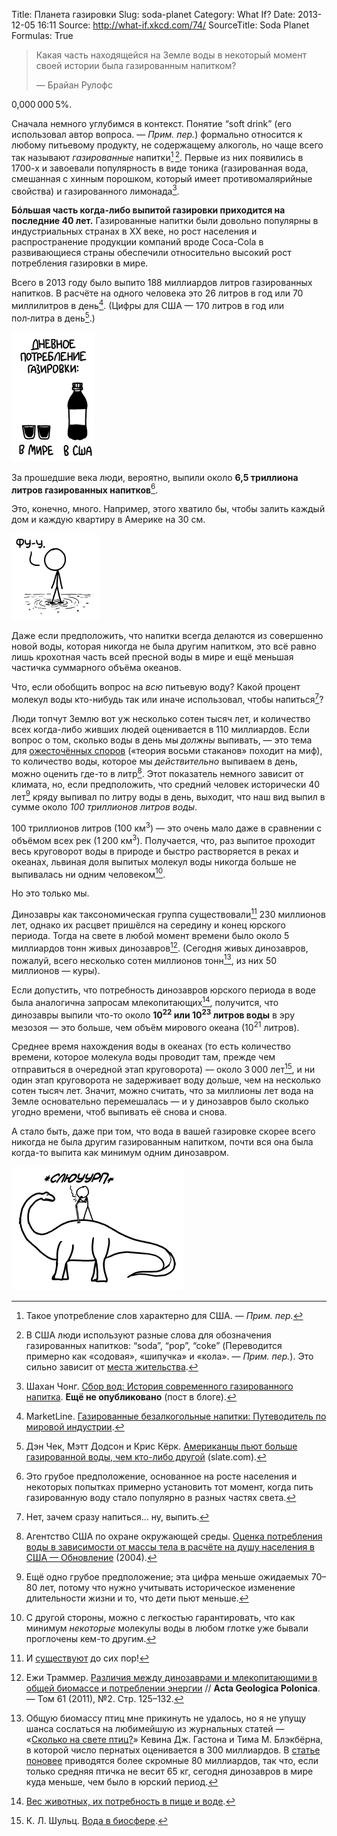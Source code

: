 Title: Планета газировки
Slug: soda-planet
Category: What If?
Date: 2013-12-05 16:11
Source: http://what-if.xkcd.com/74/
SourceTitle: Soda Planet
Formulas: True

> Какая часть находящейся на Земле воды в некоторый момент своей истории была газированным напитком?
> 
> — Брайан Рулофс

0,000&thinsp;000&thinsp;5%.

Сначала немного углубимся в контекст. Понятие “soft drink” (его использовал автор вопроса. — _Прим. пер._) формально относится к любому питьевому продукту, не содержащему алкоголь, но чаще всего так называют _газированные_ напитки[^1]&thinsp;[^2]. Первые из них появились в 1700-х и завоевали популярность в виде тоника (газированная вода, смешанная с хинным порошком, который имеет противомалярийные свойства) и газированного лимонада[^3].

**Бóльшая часть когда-либо выпитой газировки приходится на последние 40 лет.** Газированные напитки были довольно популярны в индустриальных странах в XX веке, но рост населения и распространение продукции компаний вроде Coca-Cola в развивающиеся страны обеспечили относительно высокий рост потребления газировки в мире.

Всего в 2013 году было выпито 188 миллиардов литров газированных напитков. В расчёте на одного человека это 26 литров в год или 70 миллилитров в день[^4]. (Цифры для США — 170 литров в год или пол&#8209;литра в день[^5].)

![](/uploads/074-soda-planet/soda_usworld_ru.png "И ведь каждая бутылка газировки — это парочка «Киндер-сюрпризов».")

За прошедшие века люди, вероятно, выпили около **6,5 триллиона литров газированных напитков**[^6].

Это, конечно, много. Например, этого хватило бы, чтобы залить каждый дом и каждую квартиру в Америке на 30 см.

![](/uploads/074-soda-planet/soda_floor_ru.png "Скоро вернусь, ввёл на Amazon’е «соломинка до пола».")

Даже если предположить, что напитки всегда делаются из совершенно новой воды, которая никогда не была другим напитком, это всё равно лишь крохотная часть всей пресной воды в мире и ещё меньшая частичка суммарного объёма океанов.

Что, если обобщить вопрос на _всю_ питьевую воду? Какой процент молекул воды кто-нибудь так или иначе использовал, чтобы напиться[^7]?

Люди топчут Землю вот уж несколько сотен тысяч лет, и количество всех когда-либо живших людей оценивается в 110 миллиардов. Если вопрос о том, сколько воды в день мы _должны_ выпивать, — это тема для [ожесточённых споров](https://www.google.com/search?q=стаканов+воды+в+день) («теория восьми стаканов» походит на миф), то количество воды, которое мы _действительно_ выпиваем в день, можно оценить где-то в литр[^8]. Этот показатель немного зависит от климата, но, если предположить, что средний человек исторически 40 лет[^9] кряду выпивал по литру воды в день, выходит, что наш вид выпил в сумме около *100 триллионов литров воды*.

100 триллионов литров (100 км<sup>3</sup>) — это очень мало даже в сравнении с объёмом всех рек (1&thinsp;200 км<sup>3</sup>). Получается, что, раз выпитое проходит весь круговорот воды в природе и быстро растворяется в реках и океанах, львиная доля выпитых молекул воды никогда больше не выпивалась ни одним человеком[^10].

Но это только мы.

Динозавры как таксономическая группа существовали[^11] 230 миллионов лет, однако их расцвет пришёлся на середину и конец юрского периода. Тогда на свете в любой момент времени было около 5 миллиардов тонн живых динозавров[^12]. (Сегодня живых динозавров, пожалуй, всего несколько сотен миллионов тонн[^13], из них 50 миллионов — куры).

Если допустить, что потребность динозавров юрского периода в воде была аналогична запросам млекопитающих[^14], получится, что динозавры выпили что-то около **10<sup>22</sup> или 10<sup>23</sup> литров воды** в эру мезозоя — это больше, чем объём мирового океана (10<sup>21</sup> литров).

Среднее время нахождения воды в океанах (то есть количество времени, которое молекула воды проводит там, прежде чем отправиться в очередной этап круговорота) — около 3&thinsp;000 лет[^15], и ни один этап круговорота не задерживает воду дольше, чем на несколько сотен тысяч лет. Значит, можно считать, что за миллионы лет вода на Земле основательно перемешалась — и у динозавров было сколько угодно времени, чтоб выпивать её снова и снова.

А стало быть, даже при том, что вода в вашей газировке скорее всего никогда не была другим газированным напитком, почти вся она была когда-то выпита как минимум одним динозавром.

![](/uploads/074-soda-planet/soda_dinosaur_ru.png "*слюууууурп* — РРРРРРР — Прости.")

[^1]: Такое употребление слов характерно для США. — _Прим. пер._
[^2]: В США люди используют разные слова для обозначения газированных напитков: “soda”, “pop”, “coke” (Переводится примерно как «содовая», «шипучка» и «кола». — _Прим. пер._). Это сильно зависит от [места жительства](http://www.popvssoda.com/).
[^3]: Шахан Чонг. [Сбор вод: История современного газированного напитка](http://scheong.wordpress.com/2011/03/27/taking-the-waters-the-history-of-the-modern-soft-drink/). **Ещё не опубликовано** (пост в блоге).
[^4]: MarketLine. [Газированные безалкогольные напитки: Путеводитель по мировой индустрии](http://www.reportlinker.com/p0171897-summary/Carbonated-Soft-Drinks-Global-Industry-Guide.html).
[^5]: Дэн Чек, Мэтт Додсон и Крис Кёрк. [Американцы пьют больше газированной воды, чем кто-либо другой](http://www.slate.com/articles/health_and_science/map_of_the_week/2012/07/map_of_soda_consumption_americans_drink_more_than_anyone_else_.html) (slate.com).
[^6]: Это грубое предположение, основанное на росте населения и некоторых попытках примерно установить тот момент, когда пить газированную воду стало популярно в разных частях света.
[^7]: Нет, зачем сразу напиться… ну, выпить.
[^8]: Агентство США по охране окружающей среды. [Оценка потребления воды в зависимости от массы тела в расчёте на душу населения в США — Обновление](http://water.epa.gov/action/advisories/drinking/upload/2005_05_06_criteria_drinking_percapita_2004.pdf) (2004).
[^9]: Ещё одно грубое предположение; эта цифра меньше ожидаемых 70–80 лет, потому что нужно учитывать историческое изменение длительности жизни и то, что дети пьют меньше.
[^10]: С другой стороны, можно с легкостью гарантировать, что как минимум _некоторые_ молекулы воды в любом глотке уже бывали проглочены кем-то другим.
[^11]: И [существуют](http://xkcd.com/1211) до сих пор!
[^12]: Ежи Траммер. [Различия между динозаврами и млекопитающими в общей биомассе и потреблении энергии](http://agp.org.pl/table/pdf/61-2/trammer.pdf) // **Acta Geologica Polonica**. — Том 61 (2011), №2. Стр. 125–132.
[^13]: Общую биомассу птиц мне прикинуть не удалось, но я не упущу шанса сослаться на любимейшую из журнальных статей — «[Сколько на свете птиц?](http://link.springer.com/article/10.1023%2FA%3A1018341530497)» Кевина Дж. Гастона и Тима М. Блэкбёрна, в которой число пернатых оценивается в 300 миллиардов. В [статье поновее](http://rspb.royalsocietypublishing.org/content/270/1521/1293.full.pdf) приводятся более скромные 80 миллиардов, так что, если только средняя птичка не весит 65 кг, сегодня динозавров в мире куда меньше, чем было в юрский период.
[^14]: [Вес животных, их потребность в пище и воде](http://www.env.gov.bc.ca/wat/wq/reference/foodandwater.html).
[^15]: К. Л. Шульц. [Вода в биосфере](http://www.esf.edu/efb/schulz/Limnology/hydrologic.html).

